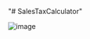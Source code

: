 "# SalesTaxCalculator" 


![image](https://user-images.githubusercontent.com/40133554/123325923-3e0ee780-d556-11eb-9a11-b10692fd7c19.png)

